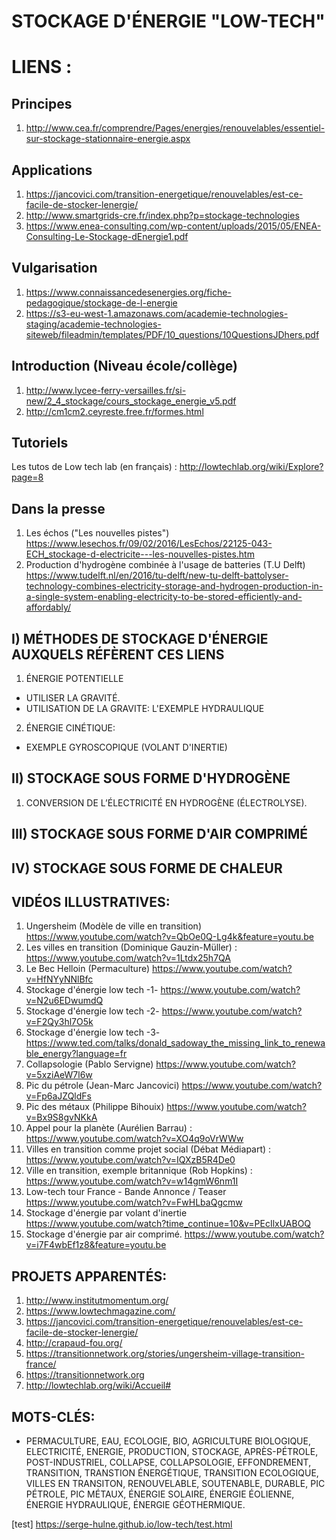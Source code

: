 STOCKAGE D'ÉNERGIE "LOW-TECH"
===


LIENS :
===

## Principes
1. <http://www.cea.fr/comprendre/Pages/energies/renouvelables/essentiel-sur-stockage-stationnaire-energie.aspx>

## Applications
1. <https://jancovici.com/transition-energetique/renouvelables/est-ce-facile-de-stocker-lenergie/>
2. <http://www.smartgrids-cre.fr/index.php?p=stockage-technologies>
3. <https://www.enea-consulting.com/wp-content/uploads/2015/05/ENEA-Consulting-Le-Stockage-dEnergie1.pdf>

## Vulgarisation
1. <https://www.connaissancedesenergies.org/fiche-pedagogique/stockage-de-l-energie>
2. <https://s3-eu-west-1.amazonaws.com/academie-technologies-staging/academie-technologies-siteweb/fileadmin/templates/PDF/10_questions/10QuestionsJDhers.pdf>

## Introduction (Niveau école/collège)
1. <http://www.lycee-ferry-versailles.fr/si-new/2_4_stockage/cours_stockage_energie_v5.pdf>
2. <http://cm1cm2.ceyreste.free.fr/formes.html>

## Tutoriels
Les tutos de Low tech lab (en français) : <http://lowtechlab.org/wiki/Explore?page=8>

## Dans la presse
1. Les échos ("Les nouvelles pistes") <https://www.lesechos.fr/09/02/2016/LesEchos/22125-043-ECH_stockage-d-electricite---les-nouvelles-pistes.htm>
2. Production d'hydrogène combinée à l'usage de batteries (T.U Delft) <https://www.tudelft.nl/en/2016/tu-delft/new-tu-delft-battolyser-technology-combines-electricity-storage-and-hydrogen-production-in-a-single-system-enabling-electricity-to-be-stored-efficiently-and-affordably/>

## I) MÉTHODES DE STOCKAGE D'ÉNERGIE AUXQUELS RÉFÈRENT CES LIENS

1. ÉNERGIE POTENTIELLE
  - UTILISER LA GRAVITÉ.
  - UTILISATION DE LA GRAVITE: L'EXEMPLE HYDRAULIQUE
2. ÉNERGIE CINÉTIQUE:
  - EXEMPLE GYROSCOPIQUE (VOLANT D'INERTIE)

## II) STOCKAGE SOUS FORME D'HYDROGÈNE
1. CONVERSION DE L’ÉLECTRICITÉ EN HYDROGÈNE (ÉLECTROLYSE).

## III) STOCKAGE SOUS FORME D'AIR COMPRIMÉ

## IV) STOCKAGE SOUS FORME DE CHALEUR



## VIDÉOS ILLUSTRATIVES:
 1. Ungersheim (Modèle de ville en transition) <https://www.youtube.com/watch?v=QbOe0Q-Lg4k&feature=youtu.be>
 2. Les villes en transition (Dominique Gauzin-Müller) :  <https://www.youtube.com/watch?v=1Ltdx25h7QA>
 3. Le Bec Helloin (Permaculture) <https://www.youtube.com/watch?v=HfNYyNNlBfc>
 4. Stockage d'énergie low tech -1- <https://www.youtube.com/watch?v=N2u6EDwumdQ>
 5. Stockage d'énergie low tech -2- <https://www.youtube.com/watch?v=F2Qy3hl7O5k>
 6. Stockage d'énergie low tech -3- <https://www.ted.com/talks/donald_sadoway_the_missing_link_to_renewable_energy?language=fr>
 7. Collapsologie (Pablo Servigne) <https://www.youtube.com/watch?v=5xziAeW7l6w>
 8. Pic du pétrole (Jean-Marc Jancovici) <https://www.youtube.com/watch?v=Fp6aJZQldFs>
 8. Pic des métaux (Philippe Bihouix) <https://www.youtube.com/watch?v=Bx9S8gvNKkA>
 10. Appel pour la planète (Aurélien Barrau) : <https://www.youtube.com/watch?v=XO4q9oVrWWw>
 11. Villes en transition comme projet social (Débat Médiapart) : <https://www.youtube.com/watch?v=IQXzB5R4De0>
 12. Ville en transition, exemple britannique (Rob Hopkins) : <https://www.youtube.com/watch?v=w14gmW6nm1I>
 13. Low-tech tour France - Bande Annonce / Teaser <https://www.youtube.com/watch?v=FwHLbaQgcmw>
 14. Stockage d'énergie par volant d'inertie <https://www.youtube.com/watch?time_continue=10&v=PEcIlxUABOQ>
 15. Stockage d'énergie par air comprimé. <https://www.youtube.com/watch?v=i7F4wbEf1z8&feature=youtu.be>


## PROJETS APPARENTÉS:
1. <http://www.institutmomentum.org/>
2. <https://www.lowtechmagazine.com/>
3.  <https://jancovici.com/transition-energetique/renouvelables/est-ce-facile-de-stocker-lenergie/>
4. <http://crapaud-fou.org/>
5. <https://transitionnetwork.org/stories/ungersheim-village-transition-france/>
6. <https://transitionnetwork.org>
7. <http://lowtechlab.org/wiki/Accueil#>


## MOTS-CLÉS:
- PERMACULTURE, EAU,  ECOLOGIE, BIO, AGRICULTURE BIOLOGIQUE, ELECTRICITÉ, ENERGIE, PRODUCTION, STOCKAGE, APRÈS-PÉTROLE, POST-INDUSTRIEL, COLLAPSE, COLLAPSOLOGIE, EFFONDREMENT, TRANSITION, TRANSTION ÉNERGÉTIQUE, TRANSITION ECOLOGIQUE, VILLES EN TRANSITON, RENOUVELABLE, SOUTENABLE, DURABLE, PIC PÉTROLE, PIC MÉTAUX, ÉNERGIE SOLAIRE, ÉNERGIE ÉOLIENNE, ÉNERGIE HYDRAULIQUE, ÉNERGIE GÉOTHERMIQUE.

[test] <https://serge-hulne.github.io/low-tech/test.html>

